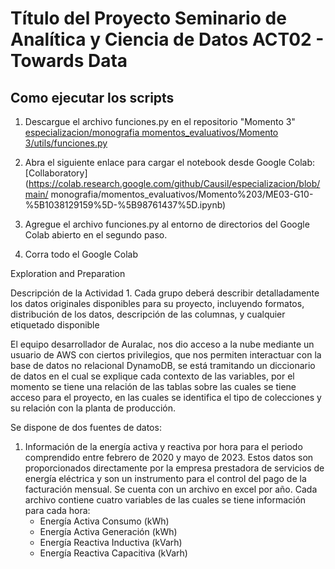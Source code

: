 # Título del Proyecto Seminario de Analítica y Ciencia de Datos ACT02 - Towards Data 

## Como ejecutar los scripts

1. Descargue el archivo funciones.py en el repositorio "Momento 3" [especializacion/monografia momentos_evaluativos/Momento 3/utils/funciones.py](https://github.com/Causil/especializacion/blob/main/monografia/momentos_evaluativos/Momento%203/utils/funciones.py)
2. Abra el siguiente enlace para cargar el notebook desde Google Colab:
[Collaboratory](https://colab.research.google.com/github/Causil/especializacion/blob/main/
monografia/momentos_evaluativos/Momento%203/ME03-G10-%5B1038129159%5D-%5B98761437%5D.ipynb) 

3. Agregue el archivo funciones.py al entorno de directorios del Google Colab abierto en el segundo paso.

4. Corra todo el Google Colab

Exploration and Preparation

 Descripción de la Actividad 1. 
Cada grupo deberá describir detalladamente los datos originales disponibles para su proyecto, incluyendo formatos, distribución de los datos, descripción de las columnas, y cualquier etiquetado disponible


El equipo desarrollador de Auralac, nos dio acceso a la nube mediante un usuario de AWS con ciertos privilegios, que nos permiten interactuar con la base de datos no relacional DynamoDB, se está tramitando un diccionario de datos en el cual se explique cada contexto de las variables, por el momento se tiene una relación de las tablas sobre las cuales se tiene acceso para el proyecto, en las cuales se identifica el tipo de colecciones y su relación con la planta de producción.

Se dispone de dos fuentes de datos:
1. Información de la energía activa y reactiva por hora para el periodo comprendido entre febrero de 2020 y mayo de 2023. Estos datos son proporcionados directamente por la empresa prestadora de servicios de energía eléctrica y son un instrumento para el control del pago de la facturación mensual. Se cuenta con un archivo en excel por año. Cada archivo contiene cuatro variables de las cuales se tiene información para cada hora:
    - Energía Activa Consumo (kWh)
    - Energía Activa Generación (kWh)
    - Energía Reactiva Inductiva (kVarh)
    - Energía Reactiva Capacitiva (kVarh)